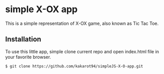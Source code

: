 # simple X-OX app

This is a simple representation of X-OX game, also known as Tic Tac Toe.

## Installation

To use this little app, simple clone current repo and open index.html file in your favorite browser.

```bash
$ git clone https://github.com/kakarot94/simpleJS-X-O-app.git
```
